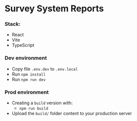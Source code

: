 # Survey System Reports

### Stack:
- React
- Vite
- TypeScript

### Dev environment

- Copy file `.env.dev` to `.env.local`
- Run `npm install`
- Run `npm run dev`

### Prod environment

- Creating a `build` version with:
  - `npm run build`
- Upload the `build/` folder content to your production server
